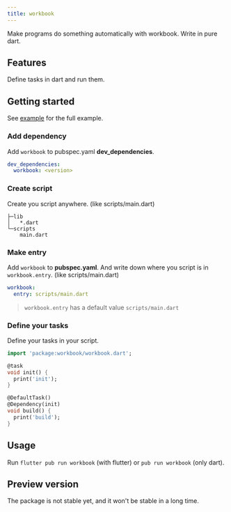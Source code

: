 ```yaml
---
title: workbook
---
```


Make programs do something automatically with workbook. Write in pure dart.

## Features

Define tasks in dart and run them.

## Getting started

See [example](./example) for the full example.

### Add dependency

Add `workbook` to pubspec.yaml **dev_dependencies**.

```yaml
dev_dependencies:
  workbook: <version>
```

### Create script

Create you script anywhere. (like scripts/main.dart)

```text
├─lib
│   *.dart
└─scripts
    main.dart
```

### Make entry

Add `workbook` to **pubspec.yaml**. And write down where you script is in `workbook.entry`. (like scripts/main.dart)

```yaml
workbook:
  entry: scripts/main.dart
```

> `workbook.entry` has a default value `scripts/main.dart`

### Define your tasks

Define your tasks in your script.

```dart
import 'package:workbook/workbook.dart';

@task
void init() {
  print('init');
}

@DefaultTask()
@Dependency(init)
void build() {
  print('build');
}
```

## Usage

Run `flutter pub run workbook` (with flutter) or `pub run workbook` (only dart).

## Preview version

The package is not stable yet, and it won't be stable in a long time.
